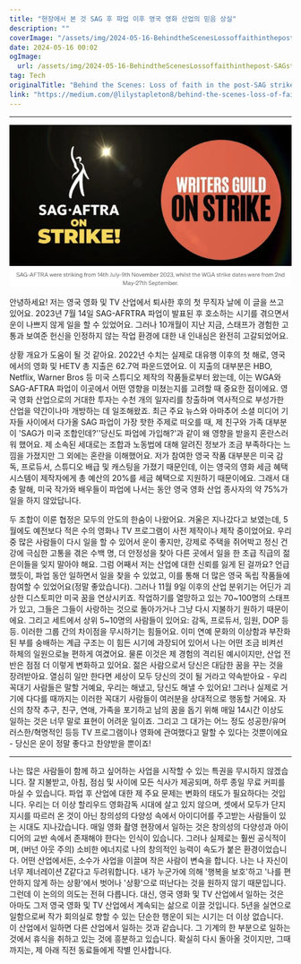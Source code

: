 ```yaml
---
title: "현장에서 본 것 SAG 후 파업 이후 영국 영화 산업의 믿음 상실"
description: ""
coverImage: "/assets/img/2024-05-16-BehindtheScenesLossoffaithinthepost-SAGstrikeUKfilmindustry_0.png"
date: 2024-05-16 00:02
ogImage: 
  url: /assets/img/2024-05-16-BehindtheScenesLossoffaithinthepost-SAGstrikeUKfilmindustry_0.png
tag: Tech
originalTitle: "Behind the Scenes: Loss of faith in the post-SAG strike UK film industry"
link: "https://medium.com/@lilystapleton8/behind-the-scenes-loss-of-faith-in-the-post-sag-strike-uk-film-industry-0ca9dada81fe"
---
```



---

![image](/assets/img/2024-05-16-BehindtheScenesLossoffaithinthepost-SAGstrikeUKfilmindustry_0.png)

안녕하세요! 저는 영국 영화 및 TV 산업에서 퇴사한 후의 첫 무직자 날에 이 글을 쓰고 있어요. 2023년 7월 14일 SAG-AFRTRA 파업이 발표된 후 호소하는 시기를 겪으면서 운이 나쁘지 않게 일을 할 수 있었어요. 그러나 10개월이 지난 지금, 스태프가 경험한 고통과 보여준 헌신을 인정하지 않는 작업 환경에 대한 내 인내심은 완전히 고갈되었어요.

상황 개요가 도움이 될 것 같아요. 2022년 수치는 실제로 대유행 이후의 첫 해로, 영국에서의 영화 및 HETV 총 지출은 62.7억 파운드였어요. 이 지출의 대부분은 HBO, Netflix, Warner Bros 등 미국 스튜디오 제작의 작품들로부터 왔는데, 이는 WGA와 SAG-AFTRA 파업이 이곳에서 어떤 영향을 미쳤는지를 고려할 때 중요한 점이에요. 영국 영화 산업으로의 거대한 투자는 수천 개의 일자리를 창출하며 역사적으로 부성가한 산업을 약간이나마 개방하는 데 일조해왔죠. 최근 주요 뉴스와 아마추어 소셜 미디어 기자들 사이에서 다가올 SAG 파업이 가장 핫한 주제로 떠오를 때, 제 친구와 가족 대부분이 'SAG가 미국 조합인데?''당신도 파업에 가입해?'과 같이 왜 영향을 받을지 혼란스러워 했어요. 제 소속된 세대로는 조합과 노동법에 대해 알려진 정보가 조금 부족하다는 느낌을 가졌지만 그 외에는 혼란을 이해했어요. 저가 참여한 영국 작품 대부분은 미국 감독, 프로듀서, 스튜디오 배급 및 캐스팅을 가졌기 때문인데, 이는 영국의 영화 세금 혜택 시스템이 제작자에게 총 예산의 20%를 세금 혜택으로 지원하기 때문이에요. 그래서 대충 말해, 미국 작가와 배우들이 파업에 나서는 동안 영국 영화 산업 종사자의 약 75%가 일을 하지 않았답니다.

두 조합이 이룬 협정은 모두의 안도의 한숨이 나왔어요. 겨울은 지나갔다고 보였는데, 5월에도 예전보다 적은 수의 영화나 TV 프로그램이 사전 제작이나 제작 중이었어요. 우리 중 많은 사람들이 다시 일을 할 수 있어서 운이 좋지만, 강제로 주택을 쥐어박고 정신 건강에 극심한 고통을 겪은 수백 명, 더 안정성을 찾아 다른 곳에서 일을 한 초급 직급의 젊은이들을 잊지 말아야 해요. 그럼 어째서 저는 산업에 대한 신뢰를 잃게 된 걸까요? 언급했듯이, 파업 동안 일하면서 일을 찾을 수 있었고, 이를 통해 더 많은 영국 독립 작품들에 참여할 수 있었어요(정말 좋았습니다). 그러나 11월 9일 이후의 산업 분위기는 어딘가 괴상한 디스토피안 미국 꿈을 연상시키죠. 작업하기를 열망하고 있는 70~100명의 스태프가 있고, 그들은 그들이 사랑하는 것으로 돌아가거나 그냥 다시 지불하기 원하기 때문이에요. 그리고 세트에서 상위 5~10명의 사람들이 있어요: 감독, 프로듀서, 임원, DOP 등등. 이러한 그룹 간의 차이점을 무시하기는 힘들어요. 이미 연예 문화의 이상함과 부잔화된 부를 숭배하는 계급 구조는 이 힘든 시기에 과장되어 있어서 나는 어떤 조금 비켜선 하체의 일원으로늘 편하게 여겼어요. 물론 이것은 제 경험의 격리된 예시이지만, 산업 전반은 점점 더 이렇게 변화하고 있어요. 젊은 사람으로서 당신은 대담한 꿈을 꾸는 것을 장려받아요. 열심히 일만 한다면 세상이 모두 당신의 것이 될 거라고 약속받아요 - 우리 꼭대기 사람들은 말할 거예요, 우리는 해냈고, 당신도 해낼 수 있어요! 그러나 실제로 거기에 다다를 때까지는 이러한 꼭대기 사람들이 여러분을 상대적으로 행동할 거에요. 자신의 창작 추구, 친구, 연애, 가족을 포기하고 남의 꿈을 돕기 위해 매일 14시간 이상도 일하는 것은 너무 말로 표현이 어려운 일이죠. 그리고 그 대가는 어느 정도 성공한/유머러스한/혁명적인 등등 TV 프로그램이나 영화에 관여했다고 말할 수 있다는 것뿐이에요 - 당신은 운이 정말 좋다고 찬양받을 뿐이죠!

---



나는 많은 사람들이 함께 하고 싶어하는 사업을 시작할 수 있는 특권을 무시하지 않겠습니다. 잘 지불받고, 아침, 점심 및 사이에 모든 식사가 제공되며, 하루 종일 무료 커피를 마실 수 있습니다. 파업 후 산업에 대한 제 주요 문제는 변화의 태도가 필요하다는 것입니다. 우리는 더 이상 할리우드 영화감독 시대에 살고 있지 않으며, 셋에서 모두가 단지 지시를 따르러 온 것이 아닌 창의성의 다양성 속에서 아이디어를 주고받는 사람들이 있는 시대도 지나갔습니다. 매일 영화 촬영 현장에서 일하는 것은 창의성의 다양성과 아이디어의 교반 속에서 존재해야 한다는 인식이 있습니다. 그러나 실제로는 훨씬 공식적이며, (버넌 아웃 주의) 소비한 에너지로 나의 창의적인 능력이 속도가 붙은 환경이었습니다. 어떤 산업에서든, 소수가 사업을 이끌며 작은 사람이 변숙을 합니다. 나는 나 자신이 너무 제너레이션 Z같다고 두려워합니다. 내가 누군가에 의해 '행복을 보호'하고 '나를 편안하지 않게 하는 상황'에서 벗어나 '상황'으로 떠난다는 것을 원하지 않기 때문입니다. 그런데 이 논의의 의도는 전혀 다릅니다. 대신, 영국 영화 및 TV 산업에서 일하는 것은 아마도 그저 영국 영화 및 TV 산업에서 계속되는 삶으로 이끌 것입니다. 5년을 실연으로 일함으로써 작가 회의실로 향할 수 있는 단순한 행운이 되는 시기는 더 이상 없습니다. 이 산업에서 일하면 다른 산업에서 일하는 것과 같습니다. 그 기계의 한 부분으로 일하는 것에서 휴식을 취하고 있는 것에 흥분하고 있습니다. 확실히 다시 돌아올 것이지만, 그때까지는, 제 아래 직전 동료들에게 작별 인사합니다.